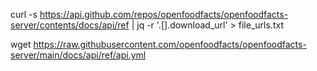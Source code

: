 curl -s https://api.github.com/repos/openfoodfacts/openfoodfacts-server/contents/docs/api/ref | jq -r '.[].download_url' > file_urls.txt

wget https://raw.githubusercontent.com/openfoodfacts/openfoodfacts-server/main/docs/api/ref/api.yml